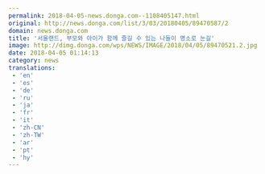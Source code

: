 ```yaml
---
permalink: 2018-04-05-news.donga.com--1108405147.html
original: http://news.donga.com/list/3/03/20180405/89470587/2
domain: news.donga.com
title: '서울랜드, 부모와 아이가 함께 즐길 수 있는 나들이 명소로 눈길'
image: http://dimg.donga.com/wps/NEWS/IMAGE/2018/04/05/89470521.2.jpg
date: 2018-04-05 01:14:13
category: news
translations: 
 - 'en'
 - 'es'
 - 'de'
 - 'ru'
 - 'ja'
 - 'fr'
 - 'it'
 - 'zh-CN'
 - 'zh-TW'
 - 'ar'
 - 'pt'
 - 'hy'
---
```


